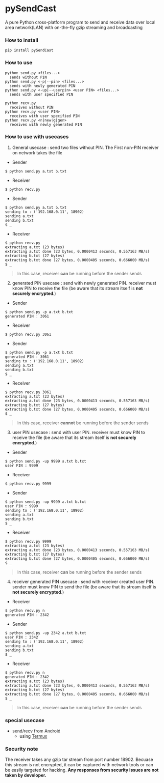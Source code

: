 # pySendCast
A pure Python cross-platform program to send and receive data over local area network(LAN) with on-the-fly gzip streaming and broadcasting

### How to install
```
pip install pySendCast
```

### How to use
```
python send.py <files...>
  sends without PIN
python send.py <-p|--pin> <files...>
  sends with newly generated PIN
python send.py <-up|--userpin> <user PIN> <files...>
  sends with user specified PIN
```
```
python recv.py
  receives without PIN
python recv.py <user PIN>
  receives with user specified PIN
python recv.py <n|new|g|gen>
  receives with newly generated PIN
```

### How to use with usecases
1. General usecase : send two files without PIN. The First non-PIN receiver on network takes the file
- Sender
```shell
$ python send.py a.txt b.txt
```
- Receiver
```shell
$ python recv.py
```
- Sender
```shell
$ python send.py a.txt b.txt
sending to : ('192.168.0.11', 18902)
sending a.txt
sending b.txt
$ _
```
- Receiver
```shell
$ python recv.py
extracting a.txt (23 bytes)
extracting a.txt done (23 bytes, 0.0000413 seconds, 0.557163 MB/s)
extracting b.txt (27 bytes)
extracting b.txt done (27 bytes, 0.0000405 seconds, 0.666000 MB/s)
$ _
```
> In this case, receiver **can** be running before the sender sends

2. generated PIN usecase : send with newly generated PIN. receiver must know PIN to receive the file (be aware that its stream itself is **not securely encrypted**.)
- Sender
```shell
$ python send.py -p a.txt b.txt
generated PIN : 3061
```
- Receiver
```shell
$ python recv.py 3061
```
- Sender
```shell
$ python send.py -p a.txt b.txt
generated PIN : 3061
sending to : ('192.168.0.11', 18902)
sending a.txt
sending b.txt
$ _
```
- Receiver
```shell
$ python recv.py 3061
extracting a.txt (23 bytes)
extracting a.txt done (23 bytes, 0.0000413 seconds, 0.557163 MB/s)
extracting b.txt (27 bytes)
extracting b.txt done (27 bytes, 0.0000405 seconds, 0.666000 MB/s)
$ _
```
> In this case, receiver **cannot** be running before the sender sends

3. user PIN usecase : send with user PIN. receiver must know PIN to receive the file (be aware that its stream itself is **not securely encrypted**.)
- Sender
```shell
$ python send.py -up 9999 a.txt b.txt
user PIN : 9999
```
- Receiver
```shell
$ python recv.py 9999
```
- Sender
```shell
$ python send.py -up 9999 a.txt b.txt
user PIN : 9999
sending to : ('192.168.0.11', 18902)
sending a.txt
sending b.txt
$ _
```
- Receiver
```shell
$ python recv.py 9999
extracting a.txt (23 bytes)
extracting a.txt done (23 bytes, 0.0000413 seconds, 0.557163 MB/s)
extracting b.txt (27 bytes)
extracting b.txt done (27 bytes, 0.0000405 seconds, 0.666000 MB/s)
$ _
```
> In this case, receiver **can** be running before the sender sends

4. receiver generated PIN usecase : send with receiver created user PIN. sender must know PIN to send the file (be aware that its stream itself is **not securely encrypted**.)
- Receiver
```shell
$ python recv.py n
generated PIN : 2342
```
- Sender
```shell
$ python send.py -up 2342 a.txt b.txt
user PIN : 2342
sending to : ('192.168.0.11', 18902)
sending a.txt
sending b.txt
$ _
```
- Receiver
```shell
$ python recv.py n
generated PIN : 2342
extracting a.txt (23 bytes)
extracting a.txt done (23 bytes, 0.0000413 seconds, 0.557163 MB/s)
extracting b.txt (27 bytes)
extracting b.txt done (27 bytes, 0.0000405 seconds, 0.666000 MB/s)
$ _
```
> In this case, receiver **can** be running before the sender sends

### special usecase
- send/recv from Android
  - using [Termux](https://play.google.com/store/apps/details?id=com.termux&hl=en)

### Security note
The receiver takes any gzip tar stream from port number 18902.
Becuase this stream is not encrypted, it can be captured with network tools or can be easily targeted for hacking.
**Any responses from security issues are not taken by developer.**
